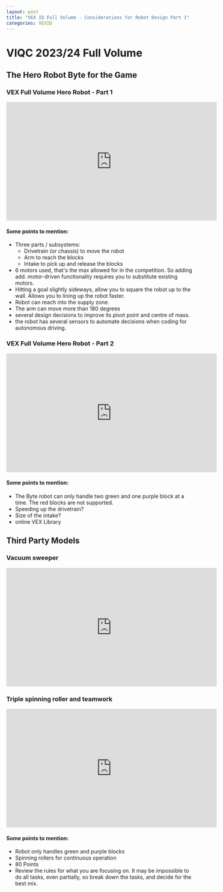 ```yaml
---
layout: post
title: "VEX IQ Full Volume - Considerations for Robot Design Part 1"
categories: VEXIQ 
---
```


# VIQC 2023/24 Full Volume

## The Hero Robot Byte for the Game

### VEX Full Volume Hero Robot - Part 1

<iframe width="560" height="315" src="https://www.youtube.com/embed/E2-8dDP7Xrg?si=OxIgqWZzMyFTZ7hP" title="YouTube video player" frameborder="0" allow="accelerometer; autoplay; clipboard-write; encrypted-media; gyroscope; picture-in-picture; web-share" allowfullscreen></iframe>

#### Some points to mention:

- Three parts / subsystems:
	- Drivetrain (or chassis) to move the robot
	- Arm to reach the blocks
	- Intake to pick up and release the blocks
 - 6 motors used, that's the max allowed for in the competition. So adding add. motor-driven functionality requires you to substitute existing motors.
 - Hitting a goal slightly sideways, allow you to square the robot up to the wall. Allows you to lining up the robot faster.
 - Robot can reach into the supply zone.
 - The arm can move more than 180 degrees
 - several design decisions to improve its pivot point and centre of mass.
 - the robot has several sensors to automate decisions when coding for autonomous driving.


### VEX Full Volume Hero Robot - Part 2

<iframe width="560" height="315" src="https://www.youtube.com/embed/AkOi6voPGgo?si=v1Q5QNAUo7qmEBna" title="YouTube video player" frameborder="0" allow="accelerometer; autoplay; clipboard-write; encrypted-media; gyroscope; picture-in-picture; web-share" allowfullscreen></iframe>

#### Some points to mention:

- The Byte robot can only handle two green and one purple block at a time. The red blocks are not supported.
- Speeding up the drivetrain?
- Size of the intake?
- online VEX Library


## Third Party Models

### Vacuum sweeper

<iframe width="560" height="315" src="https://www.youtube.com/embed/DOq-WTRl8ms?si=ooa31-uB4CLeb-wU" title="YouTube video player" frameborder="0" allow="accelerometer; autoplay; clipboard-write; encrypted-media; gyroscope; picture-in-picture; web-share" allowfullscreen></iframe>

### Triple spinning roller and teamwork

<iframe width="560" height="315" src="https://www.youtube.com/embed/xtjfvdX5TcA?si=i4TXuN7FQ4FGvDHE" title="YouTube video player" frameborder="0" allow="accelerometer; autoplay; clipboard-write; encrypted-media; gyroscope; picture-in-picture; web-share" allowfullscreen></iframe>

#### Some points to mention:

- Robot only handles green and purple blocks
- Spinning rollers for continuous operation
- 80 Points
- Review the rules for what you are focusing on. It may be impossible to do all tasks, even partially, so break down the tasks, and decide for the best mix.
